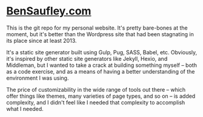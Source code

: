 # [BenSaufley.com](http://bensaufley.com)

This is the git repo for my personal website. It's pretty bare-bones at the moment, but it's better than the Wordpress site that had been stagnating in its place since at least 2013.

It's a static site generator built using Gulp, Pug, SASS, Babel, etc. Obviously, it's inspired by other static site generators like Jekyll, Hexio, and Middleman, but I wanted to take a crack at building something myself – both as a code exercise, and as a means of having a better understanding of the environment I was using.

The price of customizability in the wide range of tools out there – which offer things like themes, many varieties of page types, and so on – is added complexity, and I didn't feel like I needed that complexity to accomplish what I needed.
